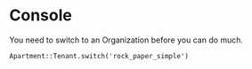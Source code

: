 # Console

You need to switch to an Organization before you can do much.
```
Apartment::Tenant.switch('rock_paper_simple')
```
